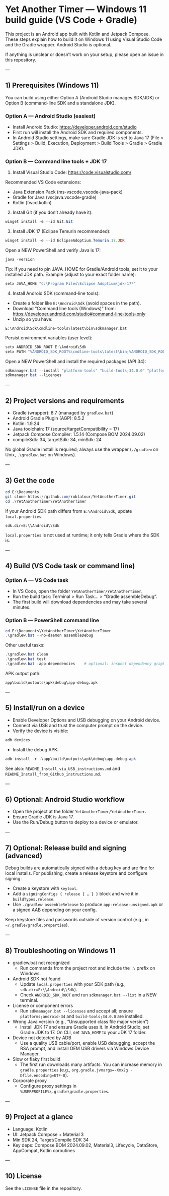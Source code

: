 # Yet Another Timer — Windows 11 build guide (VS Code + Gradle)

This project is an Android app built with Kotlin and Jetpack Compose. These steps explain how to build it on Windows 11 using Visual Studio Code and the Gradle wrapper. Android Studio is optional.

If anything is unclear or doesn’t work on your setup, please open an issue in this repository.

—

## 1) Prerequisites (Windows 11)

You can build using either Option A (Android Studio manages SDK/JDK) or Option B (command-line SDK and a standalone JDK). 

### Option A — Android Studio (easiest)
- Install Android Studio: https://developer.android.com/studio
- First run will install the Android SDK and required components.
- In Android Studio settings, make sure Gradle JDK is set to Java 17 (File > Settings > Build, Execution, Deployment > Build Tools > Gradle > Gradle JDK).

### Option B — Command line tools + JDK 17
1) Install Visual Studio Code: https://code.visualstudio.com/

Recommended VS Code extensions:
- Java Extension Pack (ms-vscode.vscode-java-pack)
- Gradle for Java (vscjava.vscode-gradle)
- Kotlin (fwcd.kotlin)

2) Install Git (if you don’t already have it):

```powershell
winget install -e --id Git.Git
```

3) Install JDK 17 (Eclipse Temurin recommended):

```powershell
winget install -e --id EclipseAdoptium.Temurin.17.JDK
```

Open a NEW PowerShell and verify Java is 17:

```powershell
java -version
```

Tip: If you need to pin JAVA_HOME for Gradle/Android tools, set it to your installed JDK path. Example (adjust to your exact folder name):

```powershell
setx JAVA_HOME "C:\Program Files\Eclipse Adoptium\jdk-17*"
```

4) Install Android SDK (command-line tools):
- Create a folder like `E:\Android\Sdk` (avoid spaces in the path).
- Download “Command line tools (Windows)” from: https://developer.android.com/studio#command-line-tools-only
- Unzip so you have:

```
E:\Android\Sdk\cmdline-tools\latest\bin\sdkmanager.bat
```

Persist environment variables (user level):

```powershell
setx ANDROID_SDK_ROOT E:\Android\Sdk
setx PATH "%ANDROID_SDK_ROOT%\cmdline-tools\latest\bin;%ANDROID_SDK_ROOT%\platform-tools;%PATH%"
```

Open a NEW PowerShell and install the required packages (API 34):

```powershell
sdkmanager.bat --install "platform-tools" "build-tools;34.0.0" "platforms;android-34"
sdkmanager.bat --licenses
```

—

## 2) Project versions and requirements
- Gradle (wrapper): 8.7 (managed by `gradlew.bat`)
- Android Gradle Plugin (AGP): 8.5.2
- Kotlin: 1.9.24
- Java toolchain: 17 (source/targetCompatibility = 17)
- Jetpack Compose Compiler: 1.5.14 (Compose BOM 2024.09.02)
- compileSdk: 34, targetSdk: 34, minSdk: 24

No global Gradle install is required; always use the wrapper (`./gradlew` on Unix, `.\gradlew.bat` on Windows).

—

## 3) Get the code

```powershell
cd E:\Documents
git clone https://github.com/roblatour/YetAnotherTimer.git
cd .\YetAnotherTimer\YetAnotherTimer
```

If your Android SDK path differs from `E:\Android\Sdk`, update `local.properties`:

```
sdk.dir=E:\\Android\\Sdk
```

`local.properties` is not used at runtime; it only tells Gradle where the SDK is.

—

## 4) Build (VS Code task or command line)

### Option A — VS Code task
- In VS Code, open the folder `YetAnotherTimer/YetAnotherTimer`.
- Run the build task: Terminal > Run Task… > “Gradle assembleDebug”.
- The first build will download dependencies and may take several minutes.

### Option B — PowerShell command line

```powershell
cd E:\Documents\YetAnotherTimer\YetAnotherTimer
.\gradlew.bat --no-daemon assembleDebug
```

Other useful tasks:

```powershell
.\gradlew.bat clean
.\gradlew.bat test
.\gradlew.bat :app:dependencies    # optional: inspect dependency graph
```

APK output path:

```
app\build\outputs\apk\debug\app-debug.apk
```

—

## 5) Install/run on a device
- Enable Developer Options and USB debugging on your Android device.
- Connect via USB and trust the computer prompt on the device.
- Verify the device is visible:

```powershell
adb devices
```

- Install the debug APK:

```powershell
adb install -r .\app\build\outputs\apk\debug\app-debug.apk
```

See also: `README_Install_via_USB_instructions.md` and `README_Install_from_Github_instructions.md`.

—

## 6) Optional: Android Studio workflow
- Open the project at the folder `YetAnotherTimer/YetAnotherTimer`.
- Ensure Gradle JDK is Java 17.
- Use the Run/Debug button to deploy to a device or emulator.

—

## 7) Optional: Release build and signing (advanced)
Debug builds are automatically signed with a debug key and are fine for local installs. For publishing, create a release keystore and configure signing:
- Create a keystore with `keytool`.
- Add a `signingConfigs { release { … } }` block and wire it in `buildTypes.release`.
- Use `./gradlew assembleRelease` to produce `app-release-unsigned.apk` or a signed AAB depending on your config.

Keep keystore files and passwords outside of version control (e.g., in `~/.gradle/gradle.properties`).

—

## 8) Troubleshooting on Windows 11
- gradlew.bat not recognized
  - Run commands from the project root and include the `.\` prefix on Windows.
- Android SDK not found
  - Update `local.properties` with your SDK path (e.g., `sdk.dir=E:\\Android\\Sdk`).
  - Check `ANDROID_SDK_ROOT` and run `sdkmanager.bat --list` in a NEW terminal.
- License or component errors
  - Run `sdkmanager.bat --licenses` and accept all; ensure `platforms;android-34` and `build-tools;34.0.0` are installed.
- Wrong Java version (e.g., “Unsupported class file major version”)
  - Install JDK 17 and ensure Gradle uses it. In Android Studio, set Gradle JDK to 17. On CLI, set `JAVA_HOME` to your JDK 17 folder.
- Device not detected by ADB
  - Use a quality USB cable/port, enable USB debugging, accept the RSA prompt, and install OEM USB drivers via Windows Device Manager.
- Slow or flaky first build
  - The first run downloads many artifacts. You can increase memory in `gradle.properties` (e.g., `org.gradle.jvmargs=-Xmx2g -Dfile.encoding=UTF-8`).
- Corporate proxy
  - Configure proxy settings in `%USERPROFILE%\.gradle\gradle.properties`.

—

## 9) Project at a glance
- Language: Kotlin
- UI: Jetpack Compose + Material 3
- Min SDK 24, Target/Compile SDK 34
- Key deps: Compose BOM 2024.09.02, Material3, Lifecycle, DataStore, AppCompat, Kotlin coroutines

—

## 10) License
See the `LICENSE` file in the repository.
